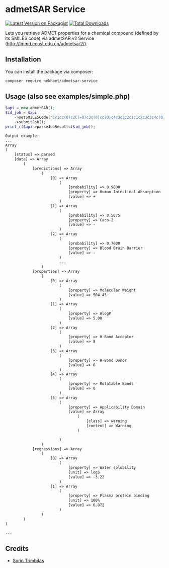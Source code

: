 # admetSAR Service

[![Latest Version on Packagist](https://img.shields.io/packagist/v/nekhbet/admetsar-service.svg?style=flat-square)](https://packagist.org/packages/nekhbet/admetsar-service)
[![Total Downloads](https://img.shields.io/packagist/dt/nekhbet/admetsar-service.svg?style=flat-square)](https://packagist.org/packages/nekhbet/admetsar-service)

Lets you retrieve ADMET properties for a chemical compound (defined by its SMILES code) via admetSAR v2 Service (http://lmmd.ecust.edu.cn/admetsar2/).

## Installation

You can install the package via composer:

```bash
composer require nekhbet/admetsar-service
```

## Usage (also see examples/simple.php)

```php
$api = new admetSAR();
$id_job = $api
    ->setSMILESCode('Cc1cc(O)c2C(=O)c3c(O)cc(O)c4c3c3c2c1c1c2c3c3c4c(O)cc(O)c3C(=O)c2c(O)cc1C')
    ->submitJob();
print_r($api->parseJobResults($id_job));
```

```txt
Output example: 
...
Array
(
    [status] => parsed
    [data] => Array
        (
            [predictions] => Array
                (
                    [0] => Array
                        (
                            [probability] => 0.9808
                            [property] => Human Intestinal Absorption
                            [value] => +
                        )
                    [1] => Array
                        (
                            [probability] => 0.5675
                            [property] => Caco-2
                            [value] => -
                        )
                    [2] => Array
                        (
                            [probability] => 0.7000
                            [property] => Blood Brain Barrier
                            [value] => -
                        )
                        ...
                )
            [properties] => Array
                (
                    [0] => Array
                        (
                            [property] => Molecular Weight
                            [value] => 504.45
                        )
                    [1] => Array
                        (
                            [property] => AlogP
                            [value] => 5.08
                        )
                    [2] => Array
                        (
                            [property] => H-Bond Acceptor
                            [value] => 8
                        )
                    [3] => Array
                        (
                            [property] => H-Bond Donor
                            [value] => 6
                        )
                    [4] => Array
                        (
                            [property] => Rotatable Bonds
                            [value] => 0
                        )
                    [5] => Array
                        (
                            [property] => Applicability Domain
                            [value] => Array
                                (
                                    [class] => warning
                                    [content] => Warning
                                )

                        )
                )
            [regressions] => Array
                (
                    [0] => Array
                        (
                            [property] => Water solubility
                            [unit] => logS
                            [value] => -3.22
                        )
                    [1] => Array
                        (
                            [property] => Plasma protein binding
                            [unit] => 100%
                            [value] => 0.872
                        )
                )
        )
)

...
```

## Credits

-   [Sorin Trimbitas](https://github.com/nekhbet)

